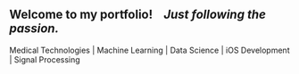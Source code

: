 ## Welcome to my portfolio!&nbsp;&nbsp;&nbsp;&nbsp;<i>Just following the passion.</i>
Medical Technologies | Machine Learning | Data Science | iOS Development | Signal Processing
